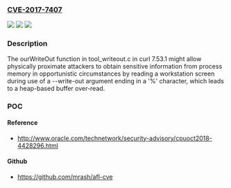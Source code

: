 ### [CVE-2017-7407](https://cve.mitre.org/cgi-bin/cvename.cgi?name=CVE-2017-7407)
![](https://img.shields.io/static/v1?label=Product&message=n%2Fa&color=blue)
![](https://img.shields.io/static/v1?label=Version&message=n%2Fa&color=blue)
![](https://img.shields.io/static/v1?label=Vulnerability&message=n%2Fa&color=brighgreen)

### Description

The ourWriteOut function in tool_writeout.c in curl 7.53.1 might allow physically proximate attackers to obtain sensitive information from process memory in opportunistic circumstances by reading a workstation screen during use of a --write-out argument ending in a '%' character, which leads to a heap-based buffer over-read.

### POC

#### Reference
- http://www.oracle.com/technetwork/security-advisory/cpuoct2018-4428296.html

#### Github
- https://github.com/mrash/afl-cve

